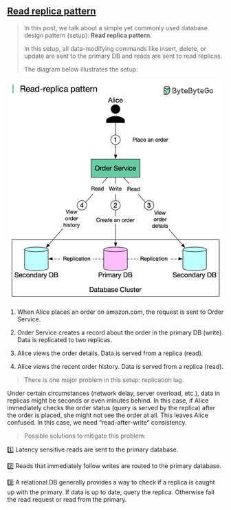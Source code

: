 ## [Read replica pattern](https://blog.bytebytego.com/p/read-replica-pattern?s=r)

> In this post, we talk about a simple yet commonly used database design pattern (setup): **Read replica pattern**.
>
> In this setup, all data-modifying commands like insert, delete, or update are sent to the primary DB and reads are sent to read replicas.
>
> The diagram below illustrates the setup:

![read_replica](read_replica.png)

1. When Alice places an order on amazon.com, the request is sent to Order Service.

2. Order Service creates a record about the order in the primary DB (write). Data is replicated to two replicas.

3. Alice views the order details. Data is served from a replica (read).

4. Alice views the recent order history. Data is served from a replica (read).

> There is one major problem in this setup: replication lag.

Under certain circumstances (network delay, server overload, etc.), data in replicas might be seconds or even minutes behind. In this case, if Alice immediately checks the order status (query is served by the replica) after the order is placed, she might not see the order at all. This leaves Alice confused. In this case, we need “read-after-write” consistency.

> Possible solutions to mitigate this problem:

1️⃣ Latency sensitive reads are sent to the primary database.

2️⃣ Reads that immediately follow writes are routed to the primary database.

3️⃣ A relational DB generally provides a way to check if a replica is caught up with the primary. If data is up to date, query the replica. Otherwise fail the read request or read from the primary.